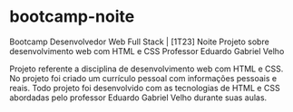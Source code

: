 # bootcamp-noite

Bootcamp Desenvolvedor Web Full Stack | [1T23] Noite
Projeto sobre desenvolvimento web com HTML e CSS
Professor Eduardo Gabriel Velho

Projeto referente a disciplina de desenvolvimento web com HTML e CSS. 
No projeto foi criado um currículo pessoal com informações pessoais e reais.
Todo projeto foi desenvolvido com as tecnologias de HTML e CSS abordadas pelo professor Eduardo Gabriel Velho durante suas aulas.
